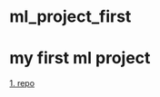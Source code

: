 # ml_project_first

# my first ml project

[1. repo](https://github.com/Hema9121/ml_project_first)

